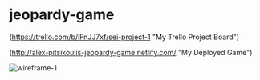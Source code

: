 # jeopardy-game
(https://trello.com/b/iFnJJ7xf/sei-project-1 "My Trello Project Board")

(http://alex-pitsikoulis-jeopardy-game.netlify.com/ "My Deployed Game")

![wireframe-1](./images/wireframe1.HEIC)